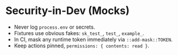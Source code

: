 # Security-in-Dev (Mocks)
- Never log `process.env` or secrets.
- Fixtures use obvious fakes: `sk_test_`, `test_`, `example_`.
- In CI, mask any runtime token immediately via `::add-mask::TOKEN`.
- Keep actions pinned, `permissions: { contents: read }`.
